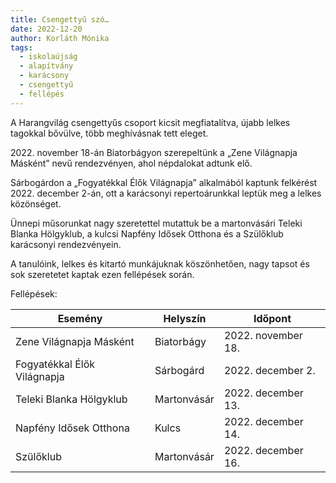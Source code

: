 ```yaml
---
title: Csengettyű szó…
date: 2022-12-20
author: Korláth Mónika
tags:
  - iskolaújság
  - alapítvány
  - karácsony
  - csengettyű
  - fellépés
---
```


A Harangvilág csengettyűs csoport kicsit megfiatalítva, újabb lelkes tagokkal bővülve, több meghívásnak tett eleget. 

2022\. november 18-án Biatorbágyon szerepeltünk a „Zene Világnapja Másként” nevű rendezvényen, ahol népdalokat adtunk elő. 

Sárbogárdon a „Fogyatékkal Élők Világnapja” alkalmából kaptunk felkérést 2022. december 2-án, ott a karácsonyi repertoárunkkal leptük meg a lelkes közönséget.

Ünnepi műsorunkat nagy szeretettel mutattuk be a martonvásári Teleki Blanka Hölgyklub, a kulcsi Napfény Idősek Otthona és a Szülőklub karácsonyi rendezvényein.

A tanulóink, lelkes és kitartó munkájuknak köszönhetően, nagy tapsot és sok szeretetet kaptak ezen fellépések során. 

Fellépések:

| Esemény                     | Helyszín    | Időpont            |
|-----------------------------|-------------|--------------------|
| Zene Világnapja Másként     | Biatorbágy  | 2022. november 18. |
| Fogyatékkal Élők Világnapja | Sárbogárd   | 2022. december 2.  |
| Teleki Blanka Hölgyklub     | Martonvásár | 2022. december 13. |
| Napfény Idősek Otthona      | Kulcs       | 2022. december 14. |
| Szülőklub                   | Martonvásár | 2022. december 16. |
